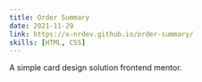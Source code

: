 ```yaml
---
title: Order Summary
date: 2021-11-29
link: https://x-nrdev.github.io/order-summary/
skills: [HTML, CSS]
---
```


A simple card design solution frontend mentor.